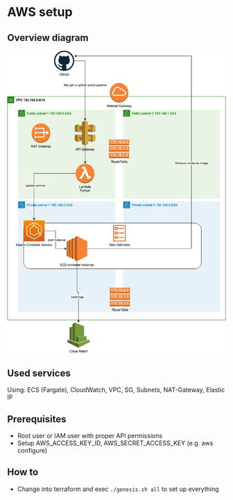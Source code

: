 # AWS setup

## Overview diagram

 ![Overview diagram](overview.jpg)

## Used services

Using: ECS (Fargate), CloudWatch, VPC, SG, Subnets, NAT-Gateway, Elastic IP

## Prerequisites

* Root user or IAM user with proper API permissions
* Setup AWS_ACCESS_KEY_ID, AWS_SECRET_ACCESS_KEY (e.g. aws configure)

## How to

* Change into terraform and exec `./genesis.sh all` to set up everything


